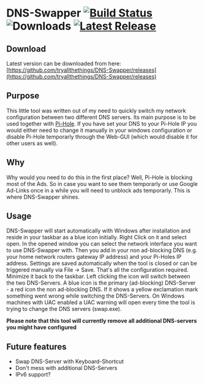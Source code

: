 # DNS-Swapper [![Build Status](https://travis-ci.org/tryallthethings/DNS-Swapper.svg?branch=master)](https://travis-ci.org/tryallthethings/DNS-Swapper) ![Downloads](https://img.shields.io/github/downloads/tryallthethings/DNS-Swapper/total.svg?style=flat) [![Latest Release](https://img.shields.io/github/v/release/tryallthethings/DNS-Swapper.svg?logo=github)](https://github.com/tryallthethings/DNS-Swapper/releases)
## Download
Latest version can be downloaded from here: [https://github.com/tryallthethings/DNS-Swapper/releases](https://github.com/tryallthethings/DNS-Swapper/releases)
## Purpose
This little tool was written out of my need to quickly switch my network configuration between two different DNS servers.
Its main purpose is to be used together with [Pi-Hole](https://pi-hole.net). If you have set your DNS to your Pi-Hole IP you would either need to change it manually in your windows configuration or disable Pi-Hole temporarly through the Web-GUI (which would disable it for other users as well).

## Why
Why would you need to do this in the first place? Well, Pi-Hole is blocking most of the Ads. So in case you want to see them temporarly or use Google Ad-Links once in a while you will need to unblock ads temporarly. This is where DNS-Swapper shines.

## Usage
DNS-Swapper will start automatically with Windows after installation and reside in your taskbar as a blue icon initially. Right Click on it and select open. In the opened window you can select the network interface you want to use DNS-Swapper with. Then you add in your non ad-blocking DNS (e.g. your home network routers gateway IP address) and your Pi-Holes IP address. Settings are saved automatically when the tool is closed or can be triggered manually via File -> Save.
That's all the configuration required. Minimize it back to the taskbar. Left clicking the icon will switch between the two DNS-Servers. A blue icon is the primary (ad-blocking) DNS-Server - a red icon the non ad-blocking DNS. If it shows a yellow exclamation mark something went wrong while switching the DNS-Servers.
On Windows machines with UAC enabled a UAC warning will open every time the tool is trying to change the DNS servers (swap.exe). 

**Please note that this tool will currently remove all additional DNS-servers you might have configured**

## Future features
-   Swap DNS-Server with Keyboard-Shortcut
-   Don't mess with additional DNS-Servers
-   IPv6 support?

